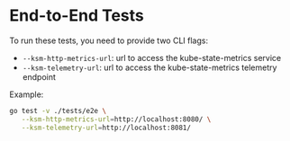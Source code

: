 # End-to-End Tests

To run these tests, you need to provide two CLI flags:

- `--ksm-http-metrics-url`: url to access the kube-state-metrics service
- `--ksm-telemetry-url`: url to access the kube-state-metrics telemetry endpoint

Example:

```bash
go test -v ./tests/e2e \
   --ksm-http-metrics-url=http://localhost:8080/ \
   --ksm-telemetry-url=http://localhost:8081/
```
